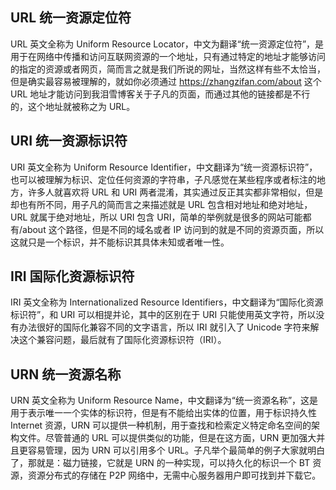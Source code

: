 ## URL 统一资源定位符

URL 英文全称为 Uniform Resource Locator，中文为翻译“统一资源定位符”，是用于在网络中传播和访问互联网资源的一个地址，只有通过特定的地址才能够访问的指定的资源或者网页，简而言之就是我们所说的网址，当然这样有些不太恰当，但是确实最容易被理解的，就如你必须通过 https://zhangzifan.com/about 这个 URL 地址才能访问到我泪雪博客关于子凡的页面，而通过其他的链接都是不行的，这个地址就被称之为 URL。

## URI 统一资源标识符

URI 英文全称为 Uniform Resource Identifier，中文翻译为“统一资源标识符”，也可以被理解为标识、定位任何资源的字符串，子凡感觉在某些程序或者标注的地方，许多人就喜欢将 URL 和 URI 两者混淆，其实通过反正其实都非常相似，但是却也有所不同，用子凡的简而言之来描述就是 URL 包含相对地址和绝对地址，URL 就属于绝对地址，所以 URI 包含 URI，简单的举例就是很多的网站可能都有/about 这个路径，但是不同的域名或者 IP 访问到的就是不同的资源页面，所以这就只是一个标识，并不能标识其具体未知或者唯一性。

## IRI 国际化资源标识符

IRI 英文全称为 Internationalized Resource Identifiers，中文翻译为“国际化资源标识符”，和 URI 可以相提并论，其中的区别在于 URI 只能使用英文字符，所以没有办法很好的国际化兼容不同的文字语言，所以 IRI 就引入了 Unicode 字符来解决这个兼容问题，最后就有了国际化资源标识符（IRI）。

## URN 统一资源名称

URN 英文全称为 Uniform Resource Name，中文翻译为“统一资源名称”，这是用于表示唯一一个实体的标识符，但是有不能给出实体的位置，用于标识持久性 Internet 资源，URN 可以提供一种机制，用于查找和检索定义特定命名空间的架构文件。尽管普通的 URL 可以提供类似的功能，但是在这方面，URN 更加强大并且更容易管理，因为 URN 可以引用多个 URL。子凡举个最简单的例子大家就明白了，那就是：磁力链接，它就是 URN 的一种实现，可以持久化的标识一个 BT 资源，资源分布式的存储在 P2P 网络中，无需中心服务器用户即可找到并下载它。